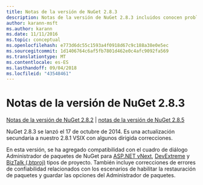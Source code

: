 ```yaml
---
title: Notas de la versión de NuGet 2.8.3
description: Notas de la versión de NuGet 2.8.3 incluidos conocen problemas, correcciones de errores, características agregadas y dcr.
author: karann-msft
ms.author: karann
ms.date: 11/11/2016
ms.topic: conceptual
ms.openlocfilehash: e773d6dc55c1593a4f0918d67c9c188a38e0e5ec
ms.sourcegitcommit: 1d1406764c6af5fb7801d462e0c4afc9092fa569
ms.translationtype: MT
ms.contentlocale: es-ES
ms.lasthandoff: 09/04/2018
ms.locfileid: "43548461"
---
```

# <a name="nuget-283-release-notes"></a>Notas de la versión de NuGet 2.8.3

[Notas de la versión de NuGet 2.8.2](../release-notes/nuget-2.8.2.md) | [notas de la versión de NuGet 2.8.5](../release-notes/nuget-2.8.5.md)

NuGet 2.8.3 se lanzó el 17 de octubre de 2014. Es una actualización secundaria a nuestro 2.8.1 VSIX con algunos dirigida correcciones.

En esta versión, se ha agregado compatibilidad con el cuadro de diálogo Administrador de paquetes de NuGet para [ASP.NET vNext](http://www.asp.net/vnext), [DevExtreme](http://js.devexpress.com/) y [BizTalk (.btproj)](/biztalk/core/developing-biztalk-server-applications) tipos de proyecto. También incluye correcciones de errores de confiabilidad relacionados con los escenarios de habilitar la restauración de paquetes y guardar las opciones del Administrador de paquetes.

